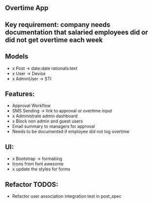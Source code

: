 ## Overtime App

## Key requirement: company needs documentation that salaried employees did or did not get overtime each week

## Models
- x Post -> date:date rationals:text
- x User -> Devise
- x AdminUser -> STI

## Features:
- Approval Workflow
- SMS Sending -> link to approval or overtime input
- x Administrate admin dashboard
- x Block non admin and guest users
- Email summary to managers for approval
- Needs to be documented if employee did not log overtime

## UI:
- x Bootstrap -> formatiing
- Icons from font awesome
- x update the styles for forms

## Refactor TODOS:
- Refactor user association integration test in post_spec